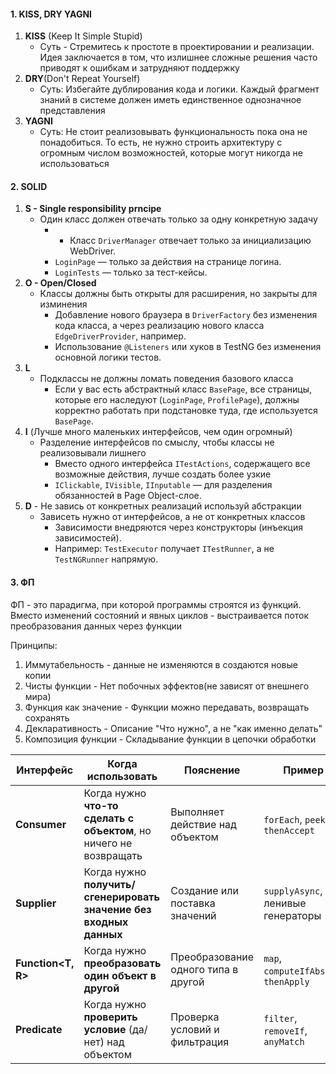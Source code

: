 #### 1. KISS, DRY YAGNI
1. **KISS** (Keep It Simple Stupid)
	- Суть - Стремитесь к простоте в проектировании и реализации. Идея заключается в том, что излишнее сложные решения часто приводят к ошибкам и затрудняют поддержку
2. **DRY**(Don't Repeat Yourself)
	- Суть: Избегайте дублирования кода и логики. Каждый фрагмент знаний в системе должен иметь единственное однозначное представления
3. **YAGNI**
	- Суть: Не стоит реализовывать функциональность пока она не понадобиться. То есть, не нужно строить архитектуру с огромным числом возможностей, которые могут никогда не использоваться 
#### 2. SOLID
1. **S - Single responsibility prncipe**
	- Один класс должен отвечать только за одну конкретную задачу
		- - Класс `DriverManager` отвечает только за инициализацию WebDriver.
		- `LoginPage` — только за действия на странице логина.
		- `LoginTests` — только за тест-кейсы.
2. **O - Open/Closed**
	- Классы должны быть открыты для расширения, но закрыты для изминения
		- Добавление нового браузера в `DriverFactory` без изменения кода класса, а через реализацию нового класса `EdgeDriverProvider`, например.
		- Использование `@Listeners` или хуков в TestNG без изменения основной логики тестов.
3. **L**
	- Подклассы не должны ломать поведения базового класса 
		- Если у вас есть абстрактный класс `BasePage`, все страницы, которые его наследуют (`LoginPage`, `ProfilePage`), должны корректно работать при подстановке туда, где используется `BasePage`.
4. **I** (Лучше много маленьких интерфейсов, чем один огромный)
	- Разделение интерфейсов по смыслу, чтобы классы не реализовывали лишнего
		- Вместо одного интерфейса `ITestActions`, содержащего все возможные действия, лучше создать более узкие
		- `IClickable`, `IVisible`, `IInputable` — для разделения обязанностей в Page Object-слое.
5. **D** - Не завись от конкретных реализаций используй абстракции
	- Зависеть нужно от интерфейсов, а не от конкретных классов
		- Зависимости внедряются через конструкторы (инъекция зависимостей).
		- Например: `TestExecutor` получает `ITestRunner`, а не `TestNGRunner` напрямую.

#### 3. ФП
ФП - это парадигма, при которой программы строятся из функций. Вместо изменений состояний и явных циклов - выстраивается поток преобразования данных через функции 

Принципы:
1. Иммутабельность - данные не изменяются в создаются новые копии
2. Чисты функции - Нет побочных эффектов(не зависят от внешнего мира)
3. Функция как значение - Функции можно передавать, возвращать сохранять
4. Декларативность - Описание "Что нужно", а не "как именно делать"
5. Композиция функции - Складывание функции в цепочки обработки 

| Интерфейс               | Когда использовать                                                 | Пояснение                                                       | Пример                                          |
| ----------------------- | ------------------------------------------------------------------ | --------------------------------------------------------------- | ----------------------------------------------- |
| **Consumer<T>**         | Когда нужно **что-то сделать с объектом**, но ничего не возвращать | Выполняет действие над объектом                                 | `forEach`, `peek`, `thenAccept`                 |
| **Supplier<T>**         | Когда нужно **получить/сгенерировать значение без входных данных** | Создание или поставка значений                                  | `supplyAsync`, ленивые генераторы               |
| **Function<T, R>**      | Когда нужно **преобразовать один объект в другой**                 | Преобразование одного типа в другой                             | `map`, `computeIfAbsent`, `thenApply`           |
| **Predicate<T>**        | Когда нужно **проверить условие** (да/нет) над объектом            | Проверка условий и фильтрация                                   | `filter`, `removeIf`, `anyMatch`                